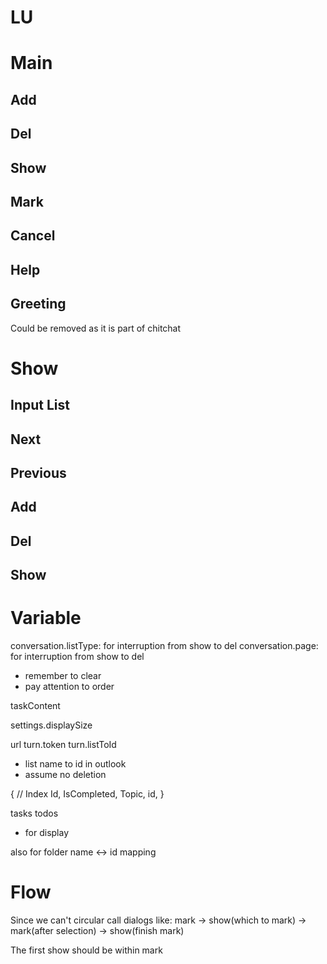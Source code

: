 # LU

# Main

## Add
## Del
## Show
## Mark
## Cancel
## Help
## Greeting
Could be removed as it is part of chitchat

# Show
## Input List

## Next
## Previous

## Add
## Del
## Show

# Variable
conversation.listType: for interruption from show to del
conversation.page: for interruption from show to del
- remember to clear
- pay attention to order

taskContent

settings.displaySize

url
turn.token
turn.listToId
- list name to id in outlook
- assume no deletion

{
    // Index
    Id,
    IsCompleted,
    Topic,
    id,
}

tasks
todos
- for display

also for folder name <-> id mapping

# Flow

Since we can't circular call dialogs like:
    mark -> show(which to mark) -> mark(after selection) -> show(finish mark)

The first show should be within mark
